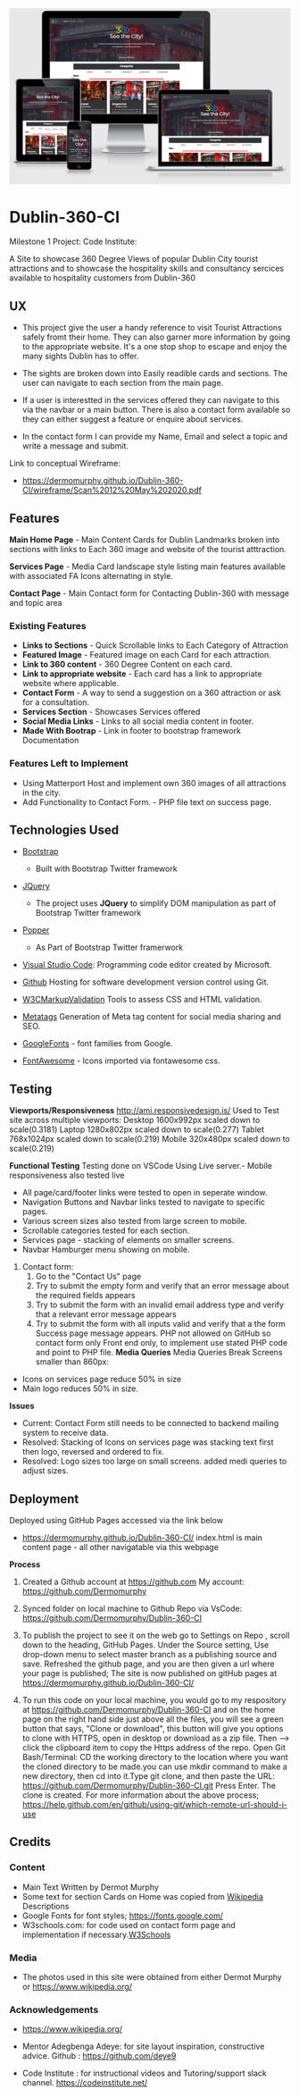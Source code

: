 <img src="assets/media/images/amiResponsiveDublin360.png" style="margin: 0;">

# Dublin-360-CI
Milestone 1 Project: Code Institute:

A Site to showcase 360 Degree Views of popular Dublin City tourist attractions and to showcase the hospitality skills and consultancy sercices available to hospitality customers from Dublin-360
 
## UX

- This project give the user a handy reference to visit Tourist Attractions safely fromt their home. They can also garner more information by going to the appropriate website. It's a one stop shop to escape and enjoy the many sights Dublin has to offer.
- The sights are broken down into Easily readible cards and sections. The user can navigate to each section from the main page.

- If a user is interestted in the services offered they can navigate to this via the navbar or a main button.
There is also a contact form available so they can either suggest a feature or enquire about services.
- In the contact form I can provide my Name, Email and select a topic and write a message and submit.


Link to conceptual Wireframe:
- https://dermomurphy.github.io/Dublin-360-CI/wireframe/Scan%2012%20May%202020.pdf

## Features

**Main Home Page** - Main Content Cards for Dublin Landmarks broken into sections with links to Each 360 image and website of the tourist atttraction.

**Services Page** - Media Card landscape style listing main features available with associated FA Icons alternating in style.

**Contact Page** - Main Contact form for Contacting Dublin-360 with message and topic area
 
### Existing Features
- **Links to Sections** - Quick Scrollable links to Each Category of Attraction
- **Featured Image** - Featured image on each Card for each attraction.
- **Link to 360 content** - 360 Degree Content on each card.
- **Link to appropriate website** - Each card has a link to appropriate website where applicable.
- **Contact Form** - A way to send a suggestion on a 360 attraction or ask for a consultation.
- **Services Section** - Showcases Services offered
- **Social Media Links** - Links to all social media content in footer.
- **Made With Bootrap** - Link in footer to bootstrap framework Documentation



### Features Left to Implement
- Using Matterport Host and implement own 360 images of all attractions in the city.
- Add Functionality to Contact Form. - PHP file text on success page.

## Technologies Used

- [Bootstrap](https://getbootstrap.com/)
    - Built with Bootstrap Twitter framework

- [JQuery](https://jquery.com)
    - The project uses **JQuery** to simplify DOM manipulation as part of Bootstrap Twitter framework
- [Popper](https://www.npmjs.com/package/popper.js/v/1.14.3)
  - As Part of Bootstrap Twitter framerwork

- [Visual Studio Code](https://code.visualstudio.com/): Programming code editor created by Microsoft.

- [Github](https://github.) Hosting for software development version control using Git.
- [W3CMarkupValidation](https://validator.w3.org/) Tools to assess CSS and HTML validation.
- [Metatags](https://metatags.io/) Generation of Meta tag content for social media sharing and SEO.
- [GoogleFonts](https://fonts.google.com/) - font families from Google.
- [FontAwesome](https://fontawesome.com/) - Icons imported via fontawesome css.

## Testing
**Viewports/Responsiveness**
http://ami.responsivedesign.is/  Used to Test site across multiple viewports:
Desktop
    1600x992px scaled down to scale(0.3181)
Laptop
    1280x802px scaled down to scale(0.277)
Tablet
    768x1024px scaled down to scale(0.219)
Mobile
    320x480px scaled down to scale(0.219) 

**Functional Testing**
Testing done on VSCode Using Live server.- Mobile responsiveness also tested live

- All page/card/footer links were tested to open in seperate window.
- Navigation Buttons and Navbar links tested to navigate to specific pages.
- Various screen sizes also tested from large screen to mobile.
- Scrollable categories tested for each section.
- Services page - stacking of elements on smaller screens.
- Navbar Hamburger menu showing on mobile.

1. Contact form:
    1. Go to the "Contact Us" page
    2. Try to submit the empty form and verify that an error message about the required fields appears
    3. Try to submit the form with an invalid email address type and verify that a relevant error message appears
    4. Try to submit the form with all inputs valid and verify that a the form Success page message appears. PHP not allowed on GitHub so contact form only Front end only, to implement use stated PHP code and point to PHP file.
**Media Queries**
Media Queries Break Screens smaller than 860px:
- Icons on services page reduce 50% in size
- Main logo reduces 50% in size.

**Issues**
- Current: Contact Form still needs to be connected to backend mailing system to receive data.
- Resolved: Stacking of Icons on services page was stacking text first then logo, reversed and ordered to fix.
- Resolved: Logo sizes too large on small screens. added medi queries to adjust sizes.


## Deployment
Deployed using GitHub Pages accessed via the link below
 - https://dermomurphy.github.io/Dublin-360-CI/
 index.html is main content page - all other navigatable via this webpage

  **Process**
   1. Created a Github account at https://github.com My account: https://github.com/Dermomurphy

   2. Synced folder on local machine to Github Repo via VsCode: https://github.com/Dermomurphy/Dublin-360-CI

   3. To publish the project to see it on the web go to Settings on Repo , scroll down to the heading, GitHub Pages. Under the Source setting, Use drop-down menu to select master branch as a publishing source and save. Refreshed the github page, and you are then given a url where your page is published; The site is now published on gitHub pages at https://dermomurphy.github.io/Dublin-360-CI/

   4. To run this code on your local machine, you would go to my respository at https://github.com/Dermomurphy/Dublin-360-CI and on the home page on the right hand side just above all the files, you will see a green button that says, "Clone or download", this button will give you options to clone with HTTPS, open in desktop or download as a zip file. Then --> click the clipboard item to copy the Https address of the repo.
   Open Git Bash/Terminal: 
   CD the working directory to the location where you want the cloned directory to be made.you can use mkdir command to make a new directory, then cd into it.Type git clone, and then paste the URL: https://github.com/Dermomurphy/Dublin-360-CI.git Press Enter. The clone is created.
   For more information about the above process; https://help.github.com/en/github/using-git/which-remote-url-should-i-use

## Credits

### Content
- Main Text Written by Dermot Murphy
- Some text for section Cards on Home was copied from [Wikipedia](https://en.wikipedia.org/wiki/) Descriptions
- Google Fonts for font styles; https://fonts.google.com/
- W3schools.com: for code used on contact form page and implementation if necessary.[W3Schools](https://www.w3schools.com/)

### Media
- The photos used in this site were obtained from either Dermot Murphy or 
https://www.wikipedia.org/

### Acknowledgements

- https://www.wikipedia.org/

- Mentor Adegbenga Adeye:  for site layout inspiration, constructive advice. Github : https://github.com/deye9

- Code Institute : for instructional videos and Tutoring/support slack channel. https://codeinstitute.net/